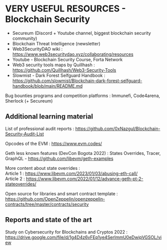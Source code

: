 # VERY USEFUL RESOURCES - Blockchain Security

* Secureum (Discord + Youtube channel, biggest blockchain security community) <br />
* Blockchain Threat Intelligence (newsletter) <br />
* Web3SecurityDAO wiki : https://www.web3securitydao.xyz/collaborating/resources <br />
* Youtube - Blockchain Security Course, Forta Network <br />
* Web3 security tools maps by Quillhash : https://github.com/Quillhash/Web3-Security-Tools <br />
* Slowmist - Dark Forest Selfguard Handbook : https://github.com/slowmist/Blockchain-dark-forest-selfguard-handbook/blob/main/README.md 

Bug bounties programs and competition platforms : Immunefi, Code4arena, Sherlock (+ Secureum)

## Additional learning material

List of professional audit reports : https://github.com/0xNazgul/Blockchain-Security-Audit-List

Opcodes of the EVM : https://www.evm.codes/ 

Geth less known features (DevCon Bogota 2022) : States Overrides, Tracer, GraphQL - https://github.com/libevm/geth-examples 

More content about state overrides : <br />
Article 1 : https://www.libevm.com/2023/01/03/abusing-eth-call/ <br />
Article 2  : https://www.libevm.com/2022/01/12/advance-geth-pt-2-stateoverrides/ 

Open source for libraries and smart contract template : https://github.com/OpenZeppelin/openzeppelin-contracts/tree/master/contracts/security 

## Reports and state of the art

Study on Cybersecurity for Blockchains and Cryptos 2022 : https://drive.google.com/file/d/1g4D4z6vFEp1ye4SerlmmU0eDwipVGSOL/view 
